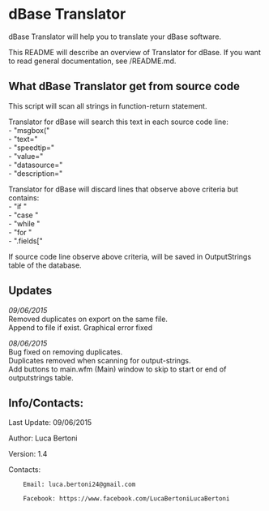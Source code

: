 # dBase Translator

dBase Translator will help you to translate your dBase software.

This README will describe an overview of Translator for dBase. If you want to read general documentation, see /README.md.

## What dBase Translator get from source code

This script will scan all strings in function-return statement.

Translator for dBase will search this text in each source code line:  
	- "msgbox("  
	- "text="  
	- "speedtip="  
	- "value="  
	- "datasource="  
	- "description="

Translator for dBase will discard lines that observe above criteria but contains:  
	- "if "  
	- "case "  
	- "while "  
	- "for "  
	- ".fields["

If source code line observe above criteria, will be saved in OutputStrings table of the database.

## Updates

*09/06/2015*  
Removed duplicates on export on the same file.  
Append to file if exist.
Graphical error fixed

*08/06/2015*  
Bug fixed on removing duplicates.  
Duplicates removed when scanning for output-strings.  
Add buttons to main.wfm (Main) window to skip to start or end of outputstrings table.

## Info/Contacts:

Last Update: 09/06/2015

Author: Luca Bertoni

Version: 1.4

Contacts:

        Email: luca.bertoni24@gmail.com

        Facebook: https://www.facebook.com/LucaBertoniLucaBertoni
